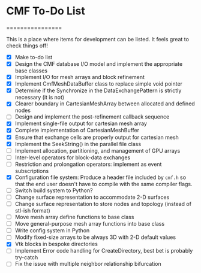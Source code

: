 # CMF To-Do List
================

This is a place where items for development can be listed. It feels great to check things off!

 - [x] Make to-do list
 - [x] Design the CMF database I/O model and implement the appropriate base classes
 - [x] Implement I/O for mesh arrays and block refinement
 - [x] Implement CmfMeshDataBuffer class to replace simple void pointer
 - [x] Determine if the Synchronize in the DataExchangePattern is strictly necessary (it is not)
 - [x] Clearer boundary in CartesianMeshArray between allocated and defined nodes
 - [ ] Design and implement the post-refinement callback sequence
 - [x] Implement single-file output for cartesian mesh array
 - [x] Complete implementation of CartesianMeshBuffer
 - [x] Ensure that exchange cells are properly output for cartesian mesh
 - [x] Implement the SeekString() in the parallel file class
 - [ ] Implement allocation, partitioning, and management of GPU arrays
 - [ ] Inter-level operators for block-data exchanges
 - [ ] Restriction and prolongation operators: implement as event subscriptions
 - [x] Configuration file system: Produce a header file included by `cmf.h` so that the end user doesn't have to compile with the same compiler flags.
 - [ ] Switch build system to Python?
 - [ ] Change surface representation to accommodate 2-D surfaces
 - [ ] Change surface representation to store nodes and topology (instead of stl-ish format)
 - [ ] Move mesh array define functions to base class
 - [ ] Move general-purpose mesh array functions into base class
 - [ ] Write config system in Python
 - [ ] Modify fixed-size arrays to be always 3D with 2-D default values
 - [x] Vtk blocks in bespoke directories
 - [ ] Implement Error code handling for CreateDirectory, best bet is probably try-catch
 - [ ] Fix the issue with multiple neighbor relationship bifurcation